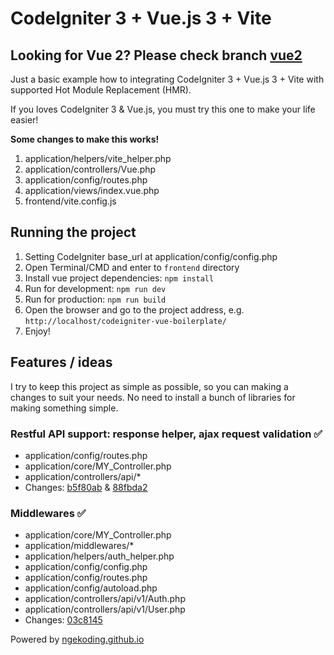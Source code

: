 # CodeIgniter 3 + Vue.js 3 + Vite

## Looking for Vue 2? Please check branch [vue2](https://github.com/ngekoding/codeigniter-vue-boilerplate/tree/vue2)

Just a basic example how to integrating CodeIgniter 3 + Vue.js 3 + Vite with supported Hot Module Replacement (HMR).

If you loves CodeIgniter 3 & Vue.js, you must try this one to make your life easier!

**Some changes to make this works!**
1. application/helpers/vite_helper.php
2. application/controllers/Vue.php
3. application/config/routes.php
4. application/views/index.vue.php
5. frontend/vite.config.js

## Running the project
1. Setting CodeIgniter base_url at application/config/config.php
2. Open Terminal/CMD and enter to ```frontend``` directory
3. Install vue project dependencies: ```npm install```
4. Run for development: ```npm run dev```
5. Run for production: ```npm run build```
6. Open the browser and go to the project address, e.g. ```http://localhost/codeigniter-vue-boilerplate/```
7. Enjoy!

## Features / ideas

I try to keep this project as simple as possible, so you can making a changes to suit your needs. No need to install a bunch of libraries for making something simple.

### Restful API support: response helper, ajax request validation ✅ 
- application/config/routes.php
- application/core/MY_Controller.php
- application/controllers/api/*
- Changes: [b5f80ab](https://github.com/ngekoding/codeigniter-vue-boilerplate/commit/b5f80ab8261ce2e871951a5979b71eab38a903fd) & [88fbda2](https://github.com/ngekoding/codeigniter-vue-boilerplate/commit/88fbda2d5500056c6ae2985a42013baca609702b)

### Middlewares ✅
- application/core/MY_Controller.php
- application/middlewares/*
- application/helpers/auth_helper.php
- application/config/config.php
- application/config/routes.php
- application/config/autoload.php
- application/controllers/api/v1/Auth.php
- application/controllers/api/v1/User.php
- Changes: [03c8145](https://github.com/ngekoding/codeigniter-vue-boilerplate/commit/03c814542611424efd70407f6b4e2e023500cdc4)

Powered by [ngekoding.github.io](https://ngekoding.github.io)
